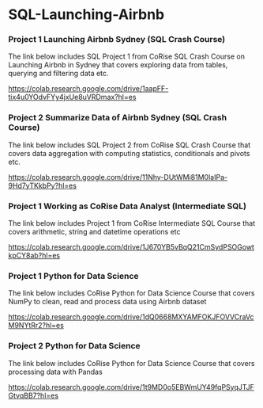 # SQL-Launching-Airbnb

### Project 1 Launching Airbnb Sydney (SQL Crash Course)
The link below includes SQL Project 1 from CoRise SQL Crash Course on Launching Airbnb in Sydney that covers exploring data from tables, querying and filtering data etc. 

https://colab.research.google.com/drive/1aapFF-tix4u0YOdvFYy4jxUe8uVRDmax?hl=es

### Project 2 Summarize Data of Airbnb Sydney (SQL Crash Course)
The link below includes SQL Project 2 from CoRise SQL Crash Course that covers data aggregation with computing statistics, conditionals and pivots etc.

https://colab.research.google.com/drive/11Nhy-DUtWMi81M0laIPa-9Hd7yTKkbPy?hl=es

### Project 1 Working as CoRise Data Analyst (Intermediate SQL)
The link below includes Project 1 from CoRise Intermediate SQL Course that covers arithmetic, string and datetime operations etc

https://colab.research.google.com/drive/1J670YB5vBqQ21CmSydPSOGowtkpCY8ab?hl=es

### Project 1 Python for Data Science 
The link below includes CoRise Python for Data Science Course that covers NumPy to clean, read and process data using Airbnb dataset

https://colab.research.google.com/drive/1dQ0668MXYAMFOKJFOVVCraVcM9NYtRr2?hl=es

### Project 2 Python for Data Science 
The link below includes CoRise Python for Data Science Course that covers processing data with Pandas

https://colab.research.google.com/drive/1t9MD0o5EBWmUY49fqPSyqJTJFGtvqBB7?hl=es
